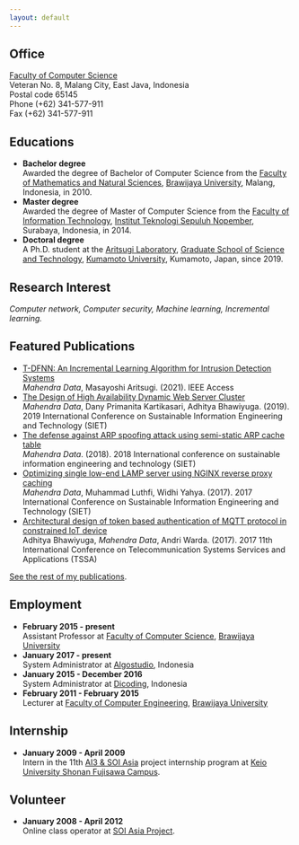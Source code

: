 ```yaml
---
layout: default
---
```




## Office

[Faculty of Computer Science](https://filkom.ub.ac.id/)\
Veteran No. 8, Malang City, East Java, Indonesia\
Postal code 65145\
Phone (+62) 341-577-911\
Fax (+62) 341-577-911

## Educations

- **Bachelor degree**\
  Awarded the degree of Bachelor of Computer Science from the [Faculty of Mathematics and Natural Sciences](https://mipa.ub.ac.id/en/home/), [Brawijaya University](https://ub.ac.id/), Malang, Indonesia, in 2010.
- **Master degree**\
  Awarded the degree of Master of Computer Science from the [Faculty of Information Technology](https://www.its.ac.id/informatika/), [Institut Teknologi Sepuluh Nopember](https://www.its.ac.id/), Surabaya, Indonesia, in 2014.
- **Doctoral degree**\
  A Ph.D. student at the [Aritsugi Laboratory](https://www.dbms.cs.kumamoto-u.ac.jp/~aritsugi/), [Graduate School of Science and Technology](https://www.fast.kumamoto-u.ac.jp/gsst-en/), [Kumamoto University](https://ewww.kumamoto-u.ac.jp/en/), Kumamoto, Japan, since 2019.

## Research Interest

*Computer network, Computer security, Machine learning, Incremental learning.* 


## Featured Publications

- [T-DFNN: An Incremental Learning Algorithm for Intrusion Detection Systems](https://doi.org/10.1109/ACCESS.2021.3127985)\
  *Mahendra Data*, Masayoshi Aritsugi. (2021). IEEE Access
- [The Design of High Availability Dynamic Web Server Cluster](https://doi.org/10.1109/SIET48054.2019.8986069)\
  *Mahendra Data*, Dany Primanita Kartikasari, Adhitya Bhawiyuga. (2019). 2019 International Conference on Sustainable Information Engineering and Technology (SIET)
- [The defense against ARP spoofing attack using semi-static ARP cache table](https://doi.org/10.1109/SIET.2018.8693155)\
  *Mahendra Data*. (2018). 2018 International conference on sustainable information engineering and technology (SIET)
- [Optimizing single low-end LAMP server using NGINX reverse proxy caching](https://doi.org/10.1109/SIET.2017.8304102)\
  *Mahendra Data*, Muhammad Luthfi, Widhi Yahya. (2017). 2017 International Conference on Sustainable Information Engineering and Technology (SIET)
- [Architectural design of token based authentication of MQTT protocol in constrained IoT device](https://doi.org/10.1109/TSSA.2017.8272933)\
  Adhitya Bhawiyuga, *Mahendra Data*, Andri Warda. (2017). 2017 11th International Conference on Telecommunication Systems Services and Applications (TSSA)

[See the rest of my publications](https://scholar.google.com/citations?user=DRcHGcYAAAAJ&hl=en).

## Employment

- **February 2015 - present**\
  Assistant Professor at [Faculty of Computer Science](https://filkom.ub.ac.id/), [Brawijaya University](https://ub.ac.id/)
- **January 2017 - present**\
  System Administrator at [Algostudio](https://algostudio.net/), Indonesia
- **January 2015 - December 2016**\
  System Administrator at [Dicoding](https://www.dicoding.com/), Indonesia
- **February 2011 - February 2015**\
  Lecturer at [Faculty of Computer Engineering](https://teknik.ub.ac.id/?lang=en), [Brawijaya University](https://ub.ac.id/)
  
## Internship

- **January 2009 - April 2009**\
  Intern in the 11th [AI3 & SOI Asia](https://www.soi.asia/) project internship program at [Keio University Shonan Fujisawa Campus](https://www.sfc.keio.ac.jp/en/).

## Volunteer

- **January 2008 - April 2012**\
  Online class operator at [SOI Asia Project](https://www.soi.asia/).
